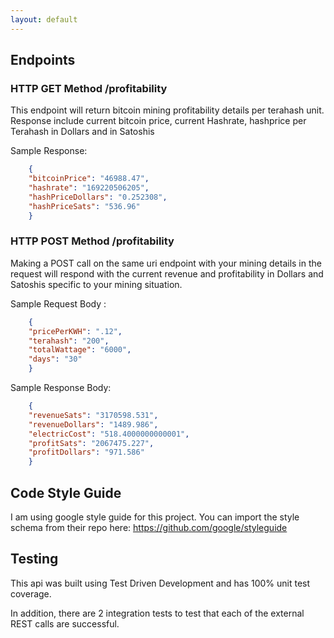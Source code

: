 ```yaml
---
layout: default
---
```



## Endpoints
### HTTP GET Method /profitability
This endpoint will return bitcoin mining profitability details per terahash unit. Response include current bitcoin price, current Hashrate, hashprice per Terahash in Dollars and in Satoshis

Sample Response:

```json
    {
    "bitcoinPrice": "46988.47",
    "hashrate": "169220506205",
    "hashPriceDollars": "0.252308",
    "hashPriceSats": "536.96"
    }
```

### HTTP POST Method /profitability
Making a POST call on the same uri endpoint with your mining details in the request will respond with the current revenue and profitability in Dollars and Satoshis specific to your mining situation.

Sample Request Body :

```json
    {
    "pricePerKWH": ".12",
    "terahash": "200",
    "totalWattage": "6000",
    "days": "30"
    }
```

Sample Response Body:

```json
    {
    "revenueSats": "3170598.531",
    "revenueDollars": "1489.986",
    "electricCost": "518.4000000000001",
    "profitSats": "2067475.227",
    "profitDollars": "971.586"
    }
```

## Code Style Guide 
I am using google style guide for this project. You can import the style schema from their repo here: https://github.com/google/styleguide

## Testing

This api was built using Test Driven Development and has 100% unit test coverage.

In addition, there are 2 integration tests to test that each of the external REST calls are successful.